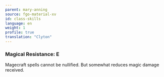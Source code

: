 ```yaml
---
parent: mary-anning
source: fgo-material-xv
id: class-skills
language: en
weight: 1
profile: true
translation: "Clyton"
---
```


### Magical Resistance: E

Magecraft spells cannot be nullified. But somewhat reduces magic damage received.
